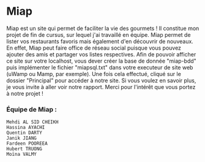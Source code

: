 # Miap
Miap est un site qui permet de faciliter la vie des gourmets ! Il constitue mon projet de fin de cursus, sur lequel j'ai travaillé en équipe. Miap permet de lister vos restaurants favoris mais également d'en découvrir de nouveaux. En effet, Miap peut faire office de réseau social puisque vous pouvez ajouter des amis et partager vos listes respectives. Afin de pouvoir afficher ce site sur votre localhost, vous dever créer la base de donnée "miap-bdd" puis implémenter le fichier "miapsql.txt" dans votre executeur de site web (uWamp ou Mamp, par exemple). Une fois cela effectué, cliqué sur le dossier "Principal" pour accéder à notre site. Si vous voulez en savoir plus, je vous invite à aller voir notre rapport. Merci pour l'intérêt que vous portez à notre projet !

### Équipe de Miap :
```
Mehdi AL SID CHEIKH
Hassina AYACHI
Quentin DARTY
Janik JIANG
Fardeen POOREEA
Hubert TRUONG
Moïna VALMY

